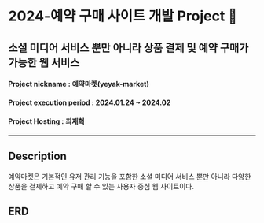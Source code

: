 # 2024-예약 구매 사이트 개발 Project 🛒
## 소셜 미디어 서비스 뿐만 아니라 상품 결제 및 예약 구매가 가능한 웹 서비스
#### Project nickname : 예약마켓(yeyak-market)
#### Project execution period : 2024.01.24 ~ 2024.02
#### Project Hosting : 최재혁
-----------------------
## Description
예약마켓은 기본적인 유저 관리 기능을 포함한 소셜 미디어 서비스 뿐만 아니라 다양한 상품을 결제하고 예약 구매 할 수 있는 사용자 중심 웹 사이트이다.
## ERD
